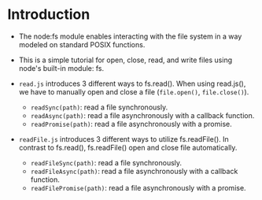 # Introduction

- The node:fs module enables interacting with the file system in a way modeled on standard POSIX functions.

- This is a simple tutorial for open, close, read, and write files using node's built-in module: fs.

- `read.js` introduces 3 different ways to fs.read(). When using read.js(), we have to manually open and close a file (`file.open()`, `file.close()`).

  - `readSync(path)`: read a file synchronously.
  - `readAsync(path)`: read a file asynchronously with a callback function.
  - `readPromise(path)`: read a file asynchronously with a promise.

- `readFile.js` introduces 3 different ways to utilize fs.readFile(). In contrast to fs.read(), fs.readFile() open and close file automatically.

  - `readFileSync(path)`: read a file synchronously.
  - `readFileAsync(path)`: read a file asynchronously with a callback function.
  - `readFilePromise(path)`: read a file asynchronously with a promise.
